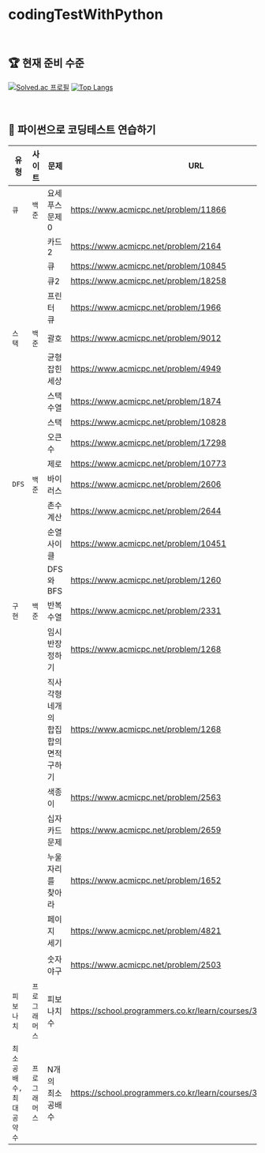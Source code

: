# codingTestWithPython

<br/>

## 🏆 현재 준비 수준

[![Solved.ac
프로필](http://mazassumnida.wtf/api/v2/generate_badge?boj=bona366)](https://solved.ac/profile/bona366)    [![Top Langs](https://github-readme-stats.vercel.app/api/top-langs/?username=hee2425&layout=compact)](https://github.com/hee2425/github-readme-stats)

<br/>

## 💪 파이썬으로 코딩테스트 연습하기

| 유형                    | 사이트         | 문제                                 | URL                                                                           | 난이도 |
| ----------------------- | -------------- | ------------------------------------ | ----------------------------------------------------------------------------- | --------- |
| `큐`                    | `백준`         | 요세푸스 문제 0                      | https://www.acmicpc.net/problem/11866                                         | 🌑     |
|                         |                | 카드2                                | https://www.acmicpc.net/problem/2164                                          | 🌑     |
|                         |                | 큐                                   | https://www.acmicpc.net/problem/10845                                         | 🌑     |
|                         |                | 큐2                                  | https://www.acmicpc.net/problem/18258                                         | 🌑     |
|                         |                | 프린터 큐                            | https://www.acmicpc.net/problem/1966                                          | 🌑     |
| `스택`                  | `백준`         | 괄호                                 | https://www.acmicpc.net/problem/9012                                          | 🌑     |
|                         |                | 균형잡힌 세상                        | https://www.acmicpc.net/problem/4949                                          | 🌑     |
|                         |                | 스택 수열                            | https://www.acmicpc.net/problem/1874                                          | 🌑     |
|                         |                | 스택                                 | https://www.acmicpc.net/problem/10828                                         | 🌑     |
|                         |                | 오큰수                               | https://www.acmicpc.net/problem/17298                                         | 🌑     |
|                         |                | 제로                                 | https://www.acmicpc.net/problem/10773                                         | 🌑     |
| `DFS`                   | `백준`         | 바이러스                             | https://www.acmicpc.net/problem/2606                                          | 🌗     |
|                         |                | 촌수계산                             | https://www.acmicpc.net/problem/2644                                          | 🌗     |
|                         |                | 순열사이클                           | https://www.acmicpc.net/problem/10451                                         | 🌕     |
|                         |                | DFS와 BFS                            | https://www.acmicpc.net/problem/1260                                          | 🌕     |
| `구현`                  | `백준`         | 반복수열                             | https://www.acmicpc.net/problem/2331                                          | 🌕     |
|                         |                | 임시 반장 정하기                     | https://www.acmicpc.net/problem/1268                                          | 🌑     |
|                         |                | 직사각형 네개의 합집합의 면적 구하기 | [https://www.acmicpc.net/problem/1268 ](https://www.acmicpc.net/problem/2669) | 🌑     |
|                         |                | 색종이                               | https://www.acmicpc.net/problem/2563                                          | 🌑     |
|                         |                | 십자카드 문제                        | https://www.acmicpc.net/problem/2659                                          | 🌕     |
|                         |                | 누울 자리를 찾아라                   | https://www.acmicpc.net/problem/1652                                          | 🌗     |
|                         |                | 페이지 세기                  |  https://www.acmicpc.net/problem/4821                                        | 🌕     |
|                         |                | 숫자 야구                  |  https://www.acmicpc.net/problem/2503                                        | 🌕🌕      |
| `피보나치`              | `프로그래머스` | 피보나치 수                          | https://school.programmers.co.kr/learn/courses/30/lessons/12945               | 🌕     |
| `최소공배수,최대공약수` | `프로그래머스` | N개의 최소공배수                     | https://school.programmers.co.kr/learn/courses/30/lessons/12953               | 🌕     |
